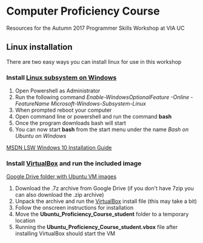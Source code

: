 # Computer Proficiency Course

Resources for the Autumn 2017 Programmer Skills Workshop at VIA UC

## Linux installation

There are two easy ways you can install linux for use in this workshop

### Install [Linux subsystem on Windows](https://en.wikipedia.org/wiki/Windows_Subsystem_for_Linux)

1. Open Powershell as Administrator
2. Run the following command *Enable-WindowsOptionalFeature -Online -FeatureName Microsoft-Windows-Subsystem-Linux*
3. When prompted reboot your computer
4. Open command line or powershell and run the command **bash**
5. Once the program downloads bash will start
6. You can now start **bash** from the start menu under the name *Bash on Ubuntu on Windows*

[MSDN LSW Windows 10 Installation Guide](https://msdn.microsoft.com/en-us/commandline/wsl/install_guide)

### Install [VirtualBox][1] and run the included image

[Google Drive folder with Ubuntu VM images](https://drive.google.com/drive/folders/0B-ED8IXwXPIGR19Ra3ZfT3BFbzA?usp=sharing)

1. Download the .7z archive from Google Drive (if you don't have 7zip you can also download the .zip archive)
2. Unpack the archive and run the [VirtualBox][1] install file (this may take a bit)
3. Follow the onscreen instructions for installation
4. Move the **Ubuntu_Proficiency_Course_student** folder to a temporary location
5. Running the **Ubuntu_Proficiency_Course_student.vbox** file after installing VirtualBox should start the VM

[1]:https://www.virtualbox.org/